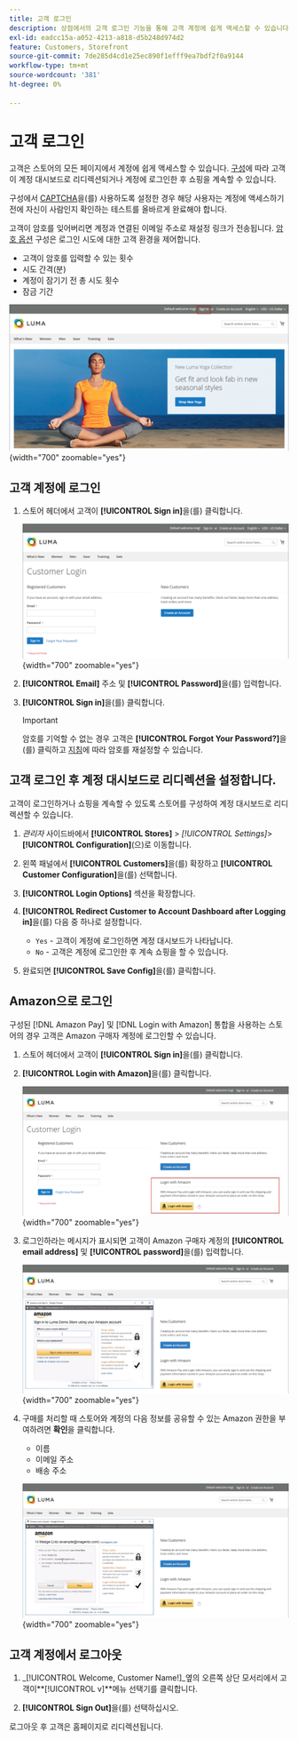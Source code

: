 ```yaml
---
title: 고객 로그인
description: 상점에서의 고객 로그인 기능을 통해 고객 계정에 쉽게 액세스할 수 있습니다.
exl-id: eadcc15a-a052-4213-a818-d5b248d974d2
feature: Customers, Storefront
source-git-commit: 7de285d4cd1e25ec890f1efff9ea7bdf2f0a9144
workflow-type: tm+mt
source-wordcount: '381'
ht-degree: 0%

---
```


# 고객 로그인

고객은 스토어의 모든 페이지에서 계정에 쉽게 액세스할 수 있습니다. [구성](../customers/account-options-new.md)에 따라 고객이 계정 대시보드로 리디렉션되거나 계정에 로그인한 후 쇼핑을 계속할 수 있습니다.

구성에서 [CAPTCHA](../systems/security-captcha.md)을(를) 사용하도록 설정한 경우 해당 사용자는 계정에 액세스하기 전에 자신이 사람인지 확인하는 테스트를 올바르게 완료해야 합니다.

고객이 암호를 잊어버리면 계정과 연결된 이메일 주소로 재설정 링크가 전송됩니다. [암호 옵션](../customers/password-options.md) 구성은 로그인 시도에 대한 고객 환경을 제어합니다.

- 고객이 암호를 입력할 수 있는 횟수
- 시도 간격(분)
- 계정이 잠기기 전 총 시도 횟수
- 잠금 기간

![Storefront 헤더의 로그인 링크](assets/storefront-sign-in-create-account.png){width="700" zoomable="yes"}

## 고객 계정에 로그인

1. 스토어 헤더에서 고객이 **[!UICONTROL Sign in]**&#x200B;을(를) 클릭합니다.

   ![고객 로그인](assets/login.png){width="700" zoomable="yes"}

1. **[!UICONTROL Email]** 주소 및 **[!UICONTROL Password]**&#x200B;을(를) 입력합니다.

1. **[!UICONTROL Sign in]**&#x200B;을(를) 클릭합니다.

   >[!IMPORTANT]
   >
   >암호를 기억할 수 없는 경우 고객은 **[!UICONTROL Forgot Your Password?]**&#x200B;을(를) 클릭하고 [지침](../customers/password-reset.md)에 따라 암호를 재설정할 수 있습니다.

## 고객 로그인 후 계정 대시보드로 리디렉션을 설정합니다.

고객이 로그인하거나 쇼핑을 계속할 수 있도록 스토어를 구성하여 계정 대시보드로 리디렉션할 수 있습니다.

1. _관리자_ 사이드바에서 **[!UICONTROL Stores]** > _[!UICONTROL Settings]_>**[!UICONTROL Configuration]**(으)로 이동합니다.

1. 왼쪽 패널에서 **[!UICONTROL Customers]**&#x200B;을(를) 확장하고 **[!UICONTROL Customer Configuration]**&#x200B;을(를) 선택합니다.

1. **[!UICONTROL Login Options]** 섹션을 확장합니다.

1. **[!UICONTROL Redirect Customer to Account Dashboard after Logging in]**&#x200B;을(를) 다음 중 하나로 설정합니다.

   - `Yes` - 고객이 계정에 로그인하면 계정 대시보드가 나타납니다.
   - `No` - 고객은 계정에 로그인한 후 계속 쇼핑을 할 수 있습니다.

1. 완료되면 **[!UICONTROL Save Config]**&#x200B;을(를) 클릭합니다.

## Amazon으로 로그인

구성된 [!DNL Amazon Pay] 및 [!DNL Login with Amazon] 통합을 사용하는 스토어의 경우 고객은 Amazon 구매자 계정에 로그인할 수 있습니다.

1. 스토어 헤더에서 고객이 **[!UICONTROL Sign in]**&#x200B;을(를) 클릭합니다.

1. **[!UICONTROL Login with Amazon]**&#x200B;을(를) 클릭합니다.

   ![Amazon에 로그인](assets/amazon-pay.png){width="700" zoomable="yes"}

1. 로그인하라는 메시지가 표시되면 고객이 Amazon 구매자 계정의 **[!UICONTROL email address]** 및 **[!UICONTROL password]**&#x200B;을(를) 입력합니다.

   ![Amazon 자격 증명 입력](assets/amazon-popup1.png){width="700" zoomable="yes"}

1. 구매를 처리할 때 스토어와 계정의 다음 정보를 공유할 수 있는 Amazon 권한을 부여하려면 **확인**&#x200B;을 클릭합니다.

   - 이름
   - 이메일 주소
   - 배송 주소

   ![데이터 공유 권한 부여](assets/amazon-popup2.png){width="700" zoomable="yes"}

## 고객 계정에서 로그아웃

1. _[!UICONTROL Welcome, Customer Name!]_옆의 오른쪽 상단 모서리에서 고객이&#x200B;**[!UICONTROL v]**메뉴 선택기를 클릭합니다.

1. **[!UICONTROL Sign Out]**&#x200B;을(를) 선택하십시오.

로그아웃 후 고객은 홈페이지로 리디렉션됩니다.
